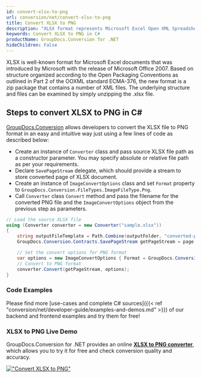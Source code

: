```yaml
---
id: convert-xlsx-to-png
url: conversion/net/convert-xlsx-to-png
title: Convert XLSX to PNG
description: "XLSX format represents Microsoft Excel Open XML Spreadsheet with .xlsx extension. Learn how to convert XLSX to PNG file programmatically in C# language using GroupDocs.Conversion for .NET library."
keywords: Convert XLSX to PNG in C#
productName: GroupDocs.Conversion for .NET
hideChildren: False
---
```


XLSX is well-known format for Microsoft Excel documents that was introduced by Microsoft with the release of Microsoft Office 2007. Based on structure organized according to the Open Packaging Conventions as outlined in Part 2 of the OOXML standard ECMA-376, the new format is a zip package that contains a number of XML files. The underlying structure and files can be examined by simply unzipping the .xlsx file.

## Steps to convert XLSX to PNG in C#

[GroupDocs.Conversion](https://products.groupdocs.com/conversion/net) allows developers to convert the XLSX file to PNG format in an easy and intuitive way just using a few lines of code as described below:

* Create an instance of `Converter` class and pass source XLSX file path as a constructor parameter. You may specify absolute or relative file path as per your requirements. 
* Declare `SavePageStream` delegate, which should provide a stream to store converted page of XLSX document.
* Create an instance of `ImageConvertOptions` class and set `Format` property to `GroupDocs.Conversion.FileTypes.ImageFileType.Png`.
* Call `Converter` class `Convert` method and pass the filename for the converted PNG file and the `ImageConvertOptions` object from the previous step as parameters.

```csharp
// Load the source XLSX file
using (Converter converter = new Converter("sample.xlsx"))
{
    string outputFileTemplate = Path.Combine(outputFolder, "converted-page-{0}.png");
    GroupDocs.Conversion.Contracts.SavePageStream getPageStream = page => new FileStream(string.Format(outputFileTemplate, page), FileMode.Create);

    // Set the convert options for PNG format
    var options = new ImageConvertOptions { Format = GroupDocs.Conversion.FileTypes.ImageFileType.Png };   
    // Convert to PNG format
    converter.Convert(getPageStream, options);
}
```

### Code Examples

Please find more [use-cases and complete C# sources]({{< ref "conversion/net/developer-guide/examples-and-demos.md" >}}) of our backend and frontend examples and try them for free!

### XLSX to PNG Live Demo

GroupDocs.Conversion for .NET provides an online [**XLSX to PNG converter**](https://products.groupdocs.app/conversion/xlsx-to-png), which allows you to try it for free and check conversion quality and accuracy.

[!["Convert XLSX to PNG"](conversion/net/images/convert-to-png/convert-xlsx-to-png.png)](https://products.groupdocs.app/conversion/xlsx-to-png)